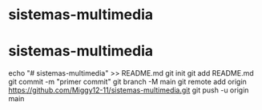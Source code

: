 # sistemas-multimedia
# sistemas-multimedia


echo "# sistemas-multimedia" >> README.md 
git init 
git add README.md 
git commit -m "primer commit" 
git branch -M main 
git remote add origin https://github.com/Miggy12-11/sistemas-multimedia.git
 git push -u origin main